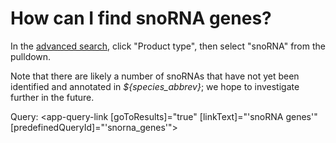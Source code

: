 # How can I find snoRNA genes?
<!-- pombase_categories: Finding data -->

In the [advanced search](/query), click "Product type", then select
"snoRNA" from the pulldown.

Note that there are likely a number of snoRNAs that have not yet been
identified and annotated in *${species_abbrev}*; we hope to investigate further
in the future.

Query: <app-query-link [goToResults]="true" [linkText]="'snoRNA genes'" [predefinedQueryId]="'snorna_genes'">
</app-query-link>

